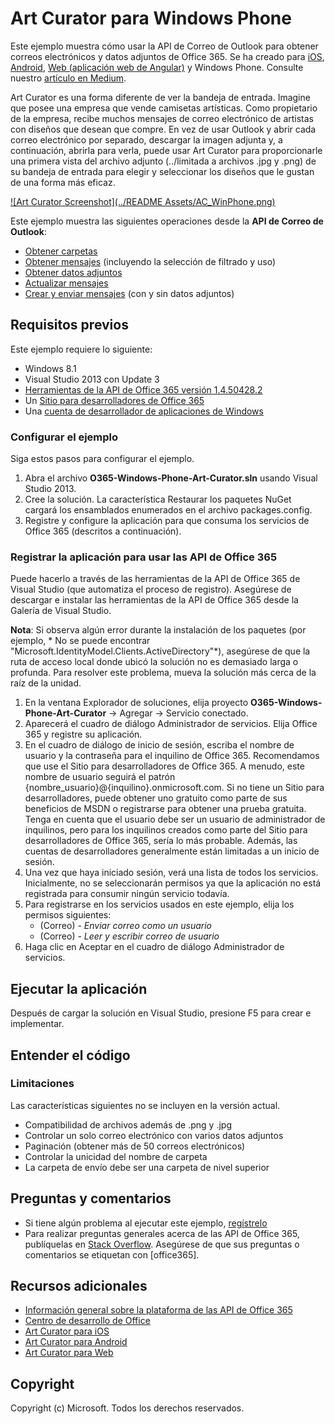 # Art Curator para Windows Phone

Este ejemplo muestra cómo usar la API de Correo de Outlook para obtener correos electrónicos y datos adjuntos de Office 365. Se ha creado para [iOS](https://github.com/OfficeDev/O365-iOS-ArtCurator), [Android](https://github.com/OfficeDev/O365-Android-ArtCurator), [Web (aplicación web de Angular)](https://github.com/OfficeDev/O365-Angular-ArtCurator) y Windows Phone. Consulte nuestro [artículo en Medium](https://medium.com/office-app-development).

Art Curator es una forma diferente de ver la bandeja de entrada. Imagine que posee una empresa que vende camisetas artísticas. Como propietario de la empresa, recibe muchos mensajes de correo electrónico de artistas con diseños que desean que compre. En vez de usar Outlook y abrir cada correo electrónico por separado, descargar la imagen adjunta y, a continuación, abrirla para verla, puede usar Art Curator para proporcionarle una primera vista del archivo adjunto (../limitada a archivos .jpg y .png) de su bandeja de entrada para elegir y seleccionar los diseños que le gustan de una forma más eficaz.

[![Art Curator Screenshot](../README Assets/AC_WinPhone.png)](https://youtu.be/4LOvkweDfhY "Click to see the sample in action.")

Este ejemplo muestra las siguientes operaciones desde la **API de Correo de Outlook**:
* [Obtener carpetas](https://msdn.microsoft.com/office/office365/APi/mail-rest-operations#GetFolders)
* [Obtener mensajes](https://msdn.microsoft.com/office/office365/APi/mail-rest-operations#Getmessages) (incluyendo la selección de filtrado y uso) 
* [Obtener datos adjuntos](https://msdn.microsoft.com/office/office365/APi/mail-rest-operations#GetAttachments)
* [Actualizar mensajes](https://msdn.microsoft.com/office/office365/APi/mail-rest-operations#Updatemessages)
* [Crear y enviar mensajes](https://msdn.microsoft.com/office/office365/APi/mail-rest-operations#Sendmessages) (con y sin datos adjuntos) 

<a name="prerequisites"></a>
## Requisitos previos

Este ejemplo requiere lo siguiente:  

  - Windows 8.1
  - Visual Studio 2013 con Update 3
  - [Herramientas de la API de Office 365 versión 1.4.50428.2](http://aka.ms/k0534n)
  - Un [Sitio para desarrolladores de Office 365](http://aka.ms/ro9c62)
  - Una [cuenta de desarrollador de aplicaciones de Windows](https://appdev.microsoft.com/StorePortals/en-us/Account/signup/start)

### Configurar el ejemplo

Siga estos pasos para configurar el ejemplo.

   1. Abra el archivo **O365-Windows-Phone-Art-Curator.sln** usando Visual Studio 2013.
   2. Cree la solución. La característica Restaurar los paquetes NuGet cargará los ensamblados enumerados en el archivo packages.config.
   3. Registre y configure la aplicación para que consuma los servicios de Office 365 (descritos a continuación).

### Registrar la aplicación para usar las API de Office 365

Puede hacerlo a través de las herramientas de la API de Office 365 de Visual Studio (que automatiza el proceso de registro). Asegúrese de descargar e instalar las herramientas de la API de Office 365 desde la Galería de Visual Studio.

**Nota**: Si observa algún error durante la instalación de los paquetes (por ejemplo, * No se puede encontrar "Microsoft.IdentityModel.Clients.ActiveDirectory"*), asegúrese de que la ruta de acceso local donde ubicó la solución no es demasiado larga o profunda. Para resolver este problema, mueva la solución más cerca de la raíz de la unidad.

   1. En la ventana Explorador de soluciones, elija proyecto **O365-Windows-Phone-Art-Curator** -> Agregar -> Servicio conectado.
   2. Aparecerá el cuadro de diálogo Administrador de servicios. Elija Office 365 y registre su aplicación.
   3. En el cuadro de diálogo de inicio de sesión, escriba el nombre de usuario y la contraseña para el inquilino de Office 365. Recomendamos que use el Sitio para desarrolladores de Office 365. A menudo, este nombre de usuario seguirá el patrón {nombre_usuario}@{inquilino}.onmicrosoft.com. Si no tiene un Sitio para desarrolladores, puede obtener uno gratuito como parte de sus beneficios de MSDN o registrarse para obtener una prueba gratuita. Tenga en cuenta que el usuario debe ser un usuario de administrador de inquilinos, pero para los inquilinos creados como parte del Sitio para desarrolladores de Office 365, sería lo más probable. Además, las cuentas de desarrolladores generalmente están limitadas a un inicio de sesión.
   4. Una vez que haya iniciado sesión, verá una lista de todos los servicios. Inicialmente, no se seleccionarán permisos ya que la aplicación no está registrada para consumir ningún servicio todavía. 
   5. Para registrarse en los servicios usados en este ejemplo, elija los permisos siguientes:  
      * (Correo) - *Enviar correo como un usuario*
      * (Correo) - *Leer y escribir correo de usuario*
   6. Haga clic en Aceptar en el cuadro de diálogo Administrador de servicios.

<a name="build"></a>
## Ejecutar la aplicación

Después de cargar la solución en Visual Studio, presione F5 para crear e implementar.

<a name="understand"></a>
## Entender el código
   
### Limitaciones

Las características siguientes no se incluyen en la versión actual.

* Compatibilidad de archivos además de .png y .jpg
* Controlar un solo correo electrónico con varios datos adjuntos
* Paginación (obtener más de 50 correos electrónicos)
* Controlar la unicidad del nombre de carpeta
* La carpeta de envío debe ser una carpeta de nivel superior  

<a name="questions-and-comments"></a>
## Preguntas y comentarios

- Si tiene algún problema al ejecutar este ejemplo, [regístrelo](https://github.com/OfficeDev/O365-WinPhone-ArtCurator/issues)
- Para realizar preguntas generales acerca de las API de Office 365, publíquelas en [Stack Overflow](http://stackoverflow.com/). Asegúrese de que sus preguntas o comentarios se etiquetan con [office365].
  
<a name="additional-resources"></a>
## Recursos adicionales

* [Información general sobre la plataforma de las API de Office 365](http://msdn.microsoft.com/office/office365/howto/platform-development-overview)
* [Centro de desarrollo de Office](http://dev.office.com/)
* [Art Curator para iOS](https://github.com/OfficeDev/O365-iOS-ArtCurator)
* [Art Curator para Android](https://github.com/OfficeDev/O365-Android-ArtCurator)
* [Art Curator para Web](https://github.com/OfficeDev/O365-Angular-ArtCurator)

## Copyright

Copyright (c) Microsoft. Todos los derechos reservados.
 

